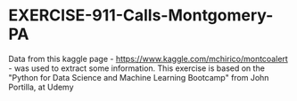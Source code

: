 # EXERCISE-911-Calls-Montgomery-PA
Data from this kaggle page - https://www.kaggle.com/mchirico/montcoalert - was used to extract some information. This exercise is based on the "Python for Data Science and Machine Learning Bootcamp" from John Portilla, at Udemy
